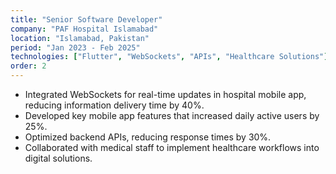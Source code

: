 ```yaml
---
title: "Senior Software Developer"
company: "PAF Hospital Islamabad"
location: "Islamabad, Pakistan"
period: "Jan 2023 - Feb 2025"
technologies: ["Flutter", "WebSockets", "APIs", "Healthcare Solutions"]
order: 2
---
```


- Integrated WebSockets for real-time updates in hospital mobile app, reducing information delivery time by 40%.
- Developed key mobile app features that increased daily active users by 25%.
- Optimized backend APIs, reducing response times by 30%.
- Collaborated with medical staff to implement healthcare workflows into digital solutions.
